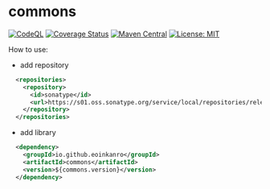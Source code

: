 # commons
[![CodeQL](https://github.com/EoinKanro/commons/actions/workflows/codeql.yml/badge.svg?branch=main)](https://github.com/EoinKanro/commons/actions/workflows/codeql.yml?branch=main)
[![Coverage Status](https://coveralls.io/repos/github/EoinKanro/commons/badge.svg?branch=main&kill_cache=1)](https://coveralls.io/github/EoinKanro/commons?branch=main)
[![Maven Central](https://maven-badges.herokuapp.com/maven-central/io.github.eoinkanro/commons/badge.svg?kill_cache=1)](https://maven-badges.herokuapp.com/maven-central/io.github.eoinkanro/commons)
[![License: MIT](https://img.shields.io/badge/License-MIT-blue.svg)](https://opensource.org/licenses/MIT)

How to use:
- add repository
```xml
  <repositories>
    <repository>
      <id>sonatype</id>
      <url>https://s01.oss.sonatype.org/service/local/repositories/releases/content</url>
    </repository>
  </repositories>
```
- add library
```xml
  <dependency>
    <groupId>io.github.eoinkanro</groupId>
    <artifactId>commons</artifactId>
    <version>${commons.version}</version>
  </dependency>
```
